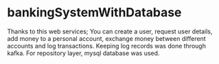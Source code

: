 # bankingSystemWithDatabase

Thanks to this web services; You can create a user, request user details, add money to a personal account, exchange money between different accounts and log transactions. Keeping log records was done through kafka. For repository layer, mysql database was used.
